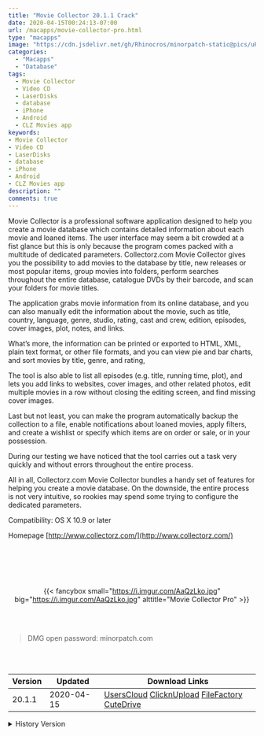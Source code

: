 ```yaml
---
title: "Movie Collector 20.1.1 Crack"
date: 2020-04-15T00:24:13-07:00
url: /macapps/movie-collector-pro.html
type: "macapps"
image: "https://cdn.jsdelivr.net/gh/Rhinocros/minorpatch-static@pics/uPic/wRpmvw.png"
categories:
  - "Macapps"
  - "Database"
tags:
  - Movie Collector
  - Video CD
  - LaserDisks
  - database
  - iPhone
  - Android
  - CLZ Movies app
keywords:
- Movie Collector
- Video CD
- LaserDisks
- database
- iPhone
- Android
- CLZ Movies app
description: ""
comments: true
---
```


Movie Collector is a professional software application designed to help you create a movie database which contains detailed information about each movie and loaned items. The user interface may seem a bit crowded at a fist glance but this is only because the program comes packed with a multitude of dedicated parameters. Collectorz.com Movie Collector gives you the possibility to add movies to the database by title, new releases or most popular items, group movies into folders, perform searches throughout the entire database, catalogue DVDs by their barcode, and scan your folders for movie titles.

The application grabs movie information from its online database, and you can also manually edit the information about the movie, such as title, country, language, genre, studio, rating, cast and crew, edition, episodes, cover images, plot, notes, and links.

What’s more, the information can be printed or exported to HTML, XML, plain text format, or other file formats, and you can view pie and bar charts, and sort movies by title, genre, and rating,

The tool is also able to list all episodes (e.g. title, running time, plot), and lets you add links to websites, cover images, and other related photos, edit multiple movies in a row without closing the editing screen, and find missing cover images.

Last but not least, you can make the program automatically backup the collection to a file, enable notifications about loaned movies, apply filters, and create a wishlist or specify which items are on order or sale, or in your possession.

During our testing we have noticed that the tool carries out a task very quickly and without errors throughout the entire process.

All in all, Collectorz.com Movie Collector bundles a handy set of features for helping you create a movie database. On the downside, the entire process is not very intuitive, so rookies may spend some trying to configure the dedicated parameters.

Compatibility: OS X 10.9 or later

Homepage [http://www.collectorz.com/](http://www.collectorz.com/)

<br/>
<br/>
<script async src="https://pagead2.googlesyndication.com/pagead/js/adsbygoogle.js"></script>
<ins class="adsbygoogle"
     style="display:block; text-align:center;"
     data-ad-layout="in-article"
     data-ad-format="fluid"
     data-ad-client="ca-pub-8746275014476192"
     data-ad-slot="5144997159"></ins>
<script>
     (adsbygoogle = window.adsbygoogle || []).push({});
</script>
<br/>
<br/>


<center>

{{< fancybox small="https://i.imgur.com/AaQzLko.jpg" big="https://i.imgur.com/AaQzLko.jpg" alttitle="Movie Collector Pro" >}}

</center>

<br/>
<br/>


> DMG open password: minorpatch.com

<br/>

<br/>
<div id="history_version" class="history_version">

| Version | Updated | Download Links |
| ---- | ---- | ---- |
| 20.1.1 | 2020-04-15 | [UsersCloud](https://ouo.io/1gf1kK)   [ClicknUpload](https://ouo.io/BbUsHu)   [FileFactory](https://ouo.io/WdrhXI)   [CuteDrive](https://ouo.io/Z8sJmW) |
<details>
<summary>History Version</summary>

| Version | Updated | Download Links |
| ---- | ---- | ---- |
| 20.0.4 | 2020-02-06 | [UsersCloud](https://ouo.io/FxoLFL)   [ClicknUpload](https://ouo.io/KItSra)   [Mega](https://ouo.io/o4aJJY)   [CuteDrive](https://ouo.io/tggooFk) |
</details>

</div>
